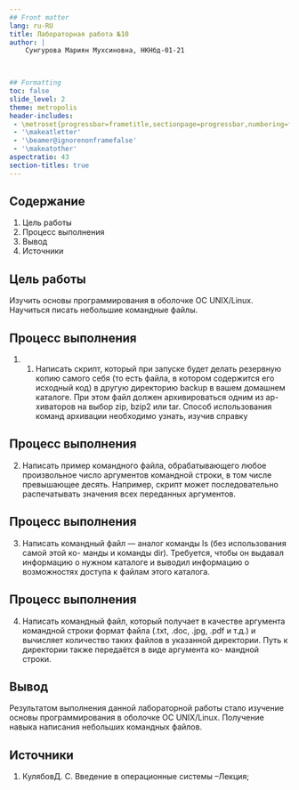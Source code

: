```yaml
---
## Front matter
lang: ru-RU
title: Лабораторная работа №10
author: |
	Сунгурова Мариян Мухсиновна, НКНбд-01-21
	


## Formatting
toc: false
slide_level: 2
theme: metropolis
header-includes: 
 - \metroset{progressbar=frametitle,sectionpage=progressbar,numbering=fraction}
 - '\makeatletter'
 - '\beamer@ignorenonframefalse'
 - '\makeatother'
aspectratio: 43
section-titles: true
---
```


## Содержание
1. Цель работы
2. Процесс выполнения
3. Вывод
4. Источники

## Цель работы

Изучить основы программирования в оболочке ОС UNIX/Linux. Научиться писать
небольшие командные файлы.

## Процесс выполнения


1. 1. Написать скрипт, который при запуске будет делать резервную копию самого себя (то
есть файла, в котором содержится его исходный код) в другую директорию backup
в вашем домашнем каталоге. При этом файл должен архивироваться одним из ар-
хиваторов на выбор zip, bzip2 или tar. Способ использования команд архивации
необходимо узнать, изучив справку 

## Процесс выполнения

2. Написать пример командного файла, обрабатывающего любое произвольное число
аргументов командной строки, в том числе превышающее десять. Например, скрипт
может последовательно распечатывать значения всех переданных аргументов. 

## Процесс выполнения

3. Написать командный файл — аналог команды ls (без использования самой этой ко-
манды и команды dir). Требуется, чтобы он выдавал информацию о нужном каталоге
и выводил информацию о возможностях доступа к файлам этого каталога. 

## Процесс выполнения

4. Написать командный файл, который получает в качестве аргумента командной строки
формат файла (.txt, .doc, .jpg, .pdf и т.д.) и вычисляет количество таких файлов
в указанной директории. Путь к директории также передаётся в виде аргумента ко-
мандной строки.



## Вывод

Результатом выполнения данной лабораторной работы стало изучение основы программирования в оболочке ОС UNIX/Linux. Получение навыка  написания небольших командных файлов.


## Иcточники

1. КулябовД. С. Введение в операционные системы –Лекция;


